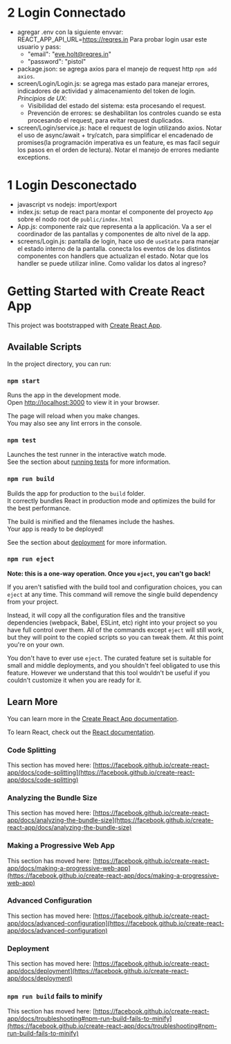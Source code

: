 # 2 Login Connectado
* agregar .env con la siguiente envvar:
  REACT_APP_API_URL=https://reqres.in
  Para probar login usar este usuario y pass:
   * "email": "eve.holt@reqres.in"
   * "password": "pistol"
* package.json: se agrega axios para el manejo de request http `npm add axios`.
* screen/Login/Login.js: se agrega mas estado para manejar errores, indicadores de actividad y almacenamiento del token de login. 
*Principios de UX*: 
    - Visibilidad del estado del sistema: esta procesando el request.
    - Prevención de errores: se deshabilitan los controles cuando se esta procesando el request, para evitar request duplicados.
* screen/Login/service.js: hace el request de login utilizando axios. 
Notar el uso de async/await + try/catch, para simplificar el encadenado de promises(la programación imperativa es un feature, es mas facil seguir los pasos en el orden de lectura). 
Notar el manejo de errores mediante exceptions.

# 1 Login Desconectado
* javascript vs nodejs: import/export
* index.js: setup de react para montar el componente del proyecto `App` sobre el nodo root de `public/index.html`
* App.js: componente raiz que representa a la applicación.
Va a ser el coordinador de las pantallas y componentes de alto nivel de la app. 
* screens/Login.js: pantalla de login, hace uso de `useState` para manejar el estado interno de la pantalla.
conecta los eventos de los distintos componentes con handlers que actualizan el estado.
Notar que los handler se puede utilizar inline.
Como validar los datos al ingreso?

# Getting Started with Create React App

This project was bootstrapped with [Create React App](https://github.com/facebook/create-react-app).

## Available Scripts

In the project directory, you can run:

### `npm start`

Runs the app in the development mode.\
Open [http://localhost:3000](http://localhost:3000) to view it in your browser.

The page will reload when you make changes.\
You may also see any lint errors in the console.

### `npm test`

Launches the test runner in the interactive watch mode.\
See the section about [running tests](https://facebook.github.io/create-react-app/docs/running-tests) for more information.

### `npm run build`

Builds the app for production to the `build` folder.\
It correctly bundles React in production mode and optimizes the build for the best performance.

The build is minified and the filenames include the hashes.\
Your app is ready to be deployed!

See the section about [deployment](https://facebook.github.io/create-react-app/docs/deployment) for more information.

### `npm run eject`

**Note: this is a one-way operation. Once you `eject`, you can't go back!**

If you aren't satisfied with the build tool and configuration choices, you can `eject` at any time. This command will remove the single build dependency from your project.

Instead, it will copy all the configuration files and the transitive dependencies (webpack, Babel, ESLint, etc) right into your project so you have full control over them. All of the commands except `eject` will still work, but they will point to the copied scripts so you can tweak them. At this point you're on your own.

You don't have to ever use `eject`. The curated feature set is suitable for small and middle deployments, and you shouldn't feel obligated to use this feature. However we understand that this tool wouldn't be useful if you couldn't customize it when you are ready for it.

## Learn More

You can learn more in the [Create React App documentation](https://facebook.github.io/create-react-app/docs/getting-started).

To learn React, check out the [React documentation](https://reactjs.org/).

### Code Splitting

This section has moved here: [https://facebook.github.io/create-react-app/docs/code-splitting](https://facebook.github.io/create-react-app/docs/code-splitting)

### Analyzing the Bundle Size

This section has moved here: [https://facebook.github.io/create-react-app/docs/analyzing-the-bundle-size](https://facebook.github.io/create-react-app/docs/analyzing-the-bundle-size)

### Making a Progressive Web App

This section has moved here: [https://facebook.github.io/create-react-app/docs/making-a-progressive-web-app](https://facebook.github.io/create-react-app/docs/making-a-progressive-web-app)

### Advanced Configuration

This section has moved here: [https://facebook.github.io/create-react-app/docs/advanced-configuration](https://facebook.github.io/create-react-app/docs/advanced-configuration)

### Deployment

This section has moved here: [https://facebook.github.io/create-react-app/docs/deployment](https://facebook.github.io/create-react-app/docs/deployment)

### `npm run build` fails to minify

This section has moved here: [https://facebook.github.io/create-react-app/docs/troubleshooting#npm-run-build-fails-to-minify](https://facebook.github.io/create-react-app/docs/troubleshooting#npm-run-build-fails-to-minify)
